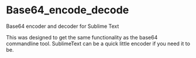 # Base64_encode_decode

Base64 encoder and decoder for Sublime Text

This was designed to get the same functionality as the base64 commandline tool. SublimeText can be a quick little encoder if you need it to be.
